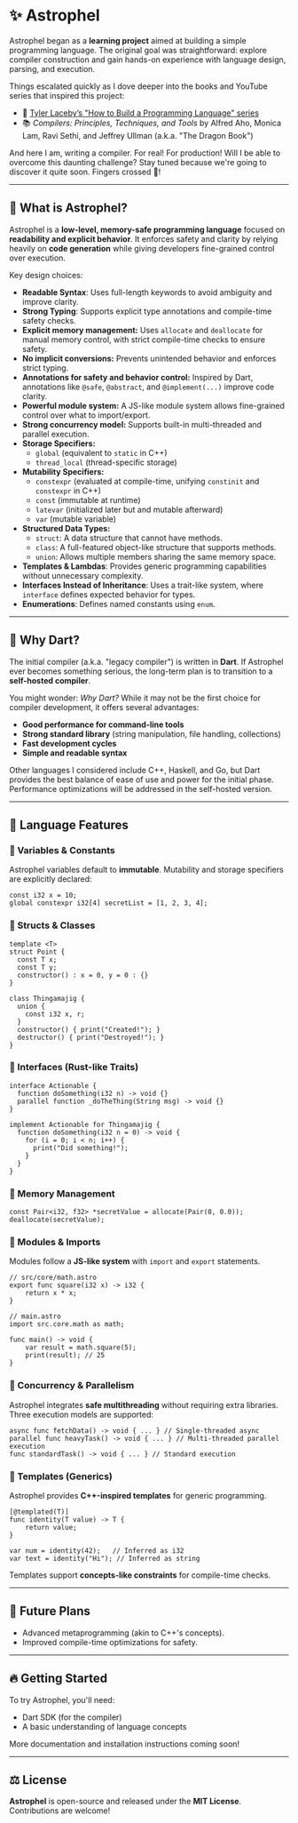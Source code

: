 # ✨ Astrophel

Astrophel began as a **learning project** aimed at building a simple programming
language. The original goal was straightforward: explore compiler construction
and gain hands-on experience with language design, parsing, and execution.

Things escalated quickly as I dove deeper into the books and YouTube series that
inspired this project:

- 🎥
  [Tyler Laceby’s "How to Build a Programming Language" series](https://www.youtube.com/watch?v=8VB5TY1sIRo&list=PL_2VhOvlMk4UHGqYCLWc6GO8FaPl8fQTh)
- 📚 _Compilers: Principles, Techniques, and Tools_ by Alfred Aho, Monica Lam,
  Ravi Sethi, and Jeffrey Ullman (a.k.a. "The Dragon Book")

And here I am, writing a compiler. For real! For production! Will I be able to
overcome this daunting challenge? Stay tuned because we're going to discover it
quite soon. Fingers crossed 🤞!

---

## 🚀 What is Astrophel?

Astrophel is a **low-level, memory-safe programming language** focused on
**readability and explicit behavior**. It enforces safety and clarity by relying
heavily on **code generation** while giving developers fine-grained control over
execution.

Key design choices:

- **Readable Syntax**: Uses full-length keywords to avoid ambiguity and improve
  clarity.
- **Strong Typing**: Supports explicit type annotations and compile-time safety
  checks.
- **Explicit memory management:** Uses `allocate` and `deallocate` for manual
  memory control, with strict compile-time checks to ensure safety.
- **No implicit conversions:** Prevents unintended behavior and enforces strict
  typing.
- **Annotations for safety and behavior control:** Inspired by Dart, annotations
  like `@safe`, `@abstract`, and `@implement(...)` improve code clarity.
- **Powerful module system:** A JS-like module system allows fine-grained
  control over what to import/export.
- **Strong concurrency model:** Supports built-in multi-threaded and parallel
  execution.
- **Storage Specifiers:**
  - `global` (equivalent to `static` in C++)
  - `thread_local` (thread-specific storage)
- **Mutability Specifiers:**
  - `constexpr` (evaluated at compile-time, unifying `constinit` and `constexpr`
    in C++)
  - `const` (immutable at runtime)
  - `latevar` (initialized later but and mutable afterward)
  - `var` (mutable variable)
- **Structured Data Types:**
  - `struct`: A data structure that cannot have methods.
  - `class`: A full-featured object-like structure that supports methods.
  - `union`: Allows multiple members sharing the same memory space.
- **Templates & Lambdas**: Provides generic programming capabilities without
  unnecessary complexity.
- **Interfaces Instead of Inheritance**: Uses a trait-like system, where
  `interface` defines expected behavior for types.
- **Enumerations**: Defines named constants using `enum`.

---

## 🧐 Why Dart?

The initial compiler (a.k.a. "legacy compiler") is written in **Dart**. If
Astrophel ever becomes something serious, the long-term plan is to transition to
a **self-hosted compiler**.

You might wonder: _Why Dart?_ While it may not be the first choice for compiler
development, it offers several advantages:

- **Good performance for command-line tools**
- **Strong standard library** (string manipulation, file handling, collections)
- **Fast development cycles**
- **Simple and readable syntax**

Other languages I considered include C++, Haskell, and Go, but Dart provides the
best balance of ease of use and power for the initial phase. Performance
optimizations will be addressed in the self-hosted version.

---

## 🌌 Language Features

### 📌 Variables & Constants

Astrophel variables default to **immutable**. Mutability and storage specifiers
are explicitly declared:

```astro
const i32 x = 10;
global constexpr i32[4] secretList = [1, 2, 3, 4];
```

### 📌 Structs & Classes

```astro
template <T>
struct Point {
  const T x;
  const T y;
  constructor() : x = 0, y = 0 : {}
}

class Thingamajig {
  union {
    const i32 x, r;
  }
  constructor() { print("Created!"); }
  destructor() { print("Destroyed!"); }
}
```

### 📌 Interfaces (Rust-like Traits)

```astro
interface Actionable {
  function doSomething(i32 n) -> void {}
  parallel function _doTheThing(String msg) -> void {}
}

implement Actionable for Thingamajig {
  function doSomething(i32 n = 0) -> void {
    for (i = 0; i < n; i++) {
      print("Did something!");
    }
  }
}
```

### 📌 Memory Management

```astro
const Pair<i32, f32> *secretValue = allocate(Pair(0, 0.0));
deallocate(secretValue);
```

### 📌 Modules & Imports

Modules follow a **JS-like system** with `import` and `export` statements.

```astro
// src/core/math.astro
export func square(i32 x) -> i32 {
    return x * x;
}
```

```astro
// main.astro
import src.core.math as math;

func main() -> void {
    var result = math.square(5);
    print(result); // 25
}
```

### 📌 Concurrency & Parallelism

Astrophel integrates **safe multithreading** without requiring extra libraries.
Three execution models are supported:

```astro
async func fetchData() -> void { ... } // Single-threaded async
parallel func heavyTask() -> void { ... } // Multi-threaded parallel execution
func standardTask() -> void { ... } // Standard execution
```

### 📌 Templates (Generics)

Astrophel provides **C++-inspired templates** for generic programming.

```astro
[@templated(T)]
func identity(T value) -> T {
    return value;
}

var num = identity(42);   // Inferred as i32
var text = identity("Hi"); // Inferred as string
```

Templates support **concepts-like constraints** for compile-time checks.

---

## 🔮 Future Plans

- Advanced metaprogramming (akin to C++'s concepts).
- Improved compile-time optimizations for safety.

---

## 🔥 Getting Started

To try Astrophel, you'll need:

- Dart SDK (for the compiler)
- A basic understanding of language concepts

More documentation and installation instructions coming soon!

---

## ⚖ License

**Astrophel** is open-source and released under the **MIT License**.
Contributions are welcome!
